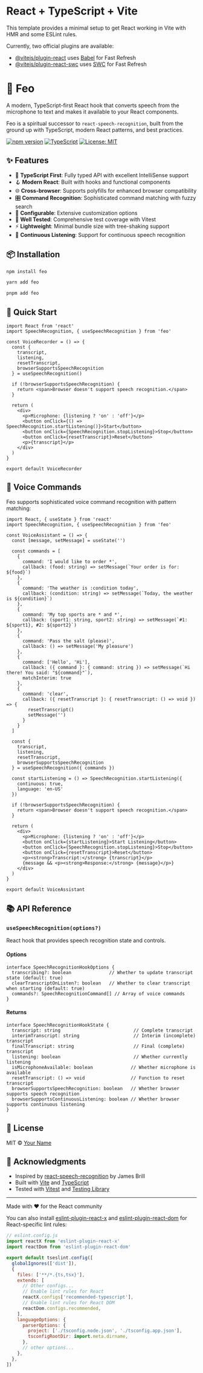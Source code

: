 # React + TypeScript + Vite

This template provides a minimal setup to get React working in Vite with HMR and some ESLint rules.

Currently, two official plugins are available:

- [@vitejs/plugin-react](https://github.com/vitejs/vite-plugin-react/blob/main/packages/plugin-react) uses [Babel](https://babeljs.io/) for Fast Refresh
- [@vitejs/plugin-react-swc](https://github.com/vitejs/vite-plugin-react/blob/main/packages/plugin-react-swc) uses [SWC](https://swc.rs/) for Fast Refresh

# 🎤 Feo

A modern, TypeScript-first React hook that converts speech from the microphone to text and makes it available to your React components.

Feo is a spiritual successor to `react-speech-recognition`, built from the ground up with TypeScript, modern React patterns, and best practices.

[![npm version](https://img.shields.io/npm/v/feo.svg)](https://www.npmjs.com/package/feo)
[![TypeScript](https://img.shields.io/badge/TypeScript-007ACC?style=flat&logo=typescript&logoColor=white)](https://www.typescriptlang.org/)
[![License: MIT](https://img.shields.io/badge/License-MIT-yellow.svg)](https://opensource.org/licenses/MIT)

## ✨ Features

- 🎯 **TypeScript First**: Fully typed API with excellent IntelliSense support
- 🪝 **Modern React**: Built with hooks and functional components
- 🌐 **Cross-browser**: Supports polyfills for enhanced browser compatibility
- 🎛️ **Command Recognition**: Sophisticated command matching with fuzzy search
- 🔧 **Configurable**: Extensive customization options
- 🧪 **Well Tested**: Comprehensive test coverage with Vitest
- ⚡ **Lightweight**: Minimal bundle size with tree-shaking support
- 🔄 **Continuous Listening**: Support for continuous speech recognition

## 📦 Installation

```bash
npm install feo
```

```bash
yarn add feo
```

```bash
pnpm add feo
```

## 🚀 Quick Start

```tsx
import React from 'react'
import SpeechRecognition, { useSpeechRecognition } from 'feo'

const VoiceRecorder = () => {
  const {
    transcript,
    listening,
    resetTranscript,
    browserSupportsSpeechRecognition
  } = useSpeechRecognition()

  if (!browserSupportsSpeechRecognition) {
    return <span>Browser doesn't support speech recognition.</span>
  }

  return (
    <div>
      <p>Microphone: {listening ? 'on' : 'off'}</p>
      <button onClick={() => SpeechRecognition.startListening()}>Start</button>
      <button onClick={SpeechRecognition.stopListening}>Stop</button>
      <button onClick={resetTranscript}>Reset</button>
      <p>{transcript}</p>
    </div>
  )
}

export default VoiceRecorder
```

## 🎯 Voice Commands

Feo supports sophisticated voice command recognition with pattern matching:

```tsx
import React, { useState } from 'react'
import SpeechRecognition, { useSpeechRecognition } from 'feo'

const VoiceAssistant = () => {
  const [message, setMessage] = useState('')
  
  const commands = [
    {
      command: 'I would like to order *',
      callback: (food: string) => setMessage(`Your order is for: ${food}`)
    },
    {
      command: 'The weather is :condition today',
      callback: (condition: string) => setMessage(`Today, the weather is ${condition}`)
    },
    {
      command: 'My top sports are * and *',
      callback: (sport1: string, sport2: string) => setMessage(`#1: ${sport1}, #2: ${sport2}`)
    },
    {
      command: 'Pass the salt (please)',
      callback: () => setMessage('My pleasure')
    },
    {
      command: ['Hello', 'Hi'],
      callback: ({ command }: { command: string }) => setMessage(`Hi there! You said: "${command}"`),
      matchInterim: true
    },
    {
      command: 'clear',
      callback: ({ resetTranscript }: { resetTranscript: () => void }) => {
        resetTranscript()
        setMessage('')
      }
    }
  ]

  const {
    transcript,
    listening,
    resetTranscript,
    browserSupportsSpeechRecognition
  } = useSpeechRecognition({ commands })

  const startListening = () => SpeechRecognition.startListening({ 
    continuous: true, 
    language: 'en-US' 
  })

  if (!browserSupportsSpeechRecognition) {
    return <span>Browser doesn't support speech recognition.</span>
  }

  return (
    <div>
      <p>Microphone: {listening ? 'on' : 'off'}</p>
      <button onClick={startListening}>Start Listening</button>
      <button onClick={SpeechRecognition.stopListening}>Stop</button>
      <button onClick={resetTranscript}>Reset</button>
      <p><strong>Transcript:</strong> {transcript}</p>
      {message && <p><strong>Response:</strong> {message}</p>}
    </div>
  )
}

export default VoiceAssistant
```

## 📚 API Reference

### `useSpeechRecognition(options?)`

React hook that provides speech recognition state and controls.

#### Options
```tsx
interface SpeechRecognitionHookOptions {
  transcribing?: boolean              // Whether to update transcript state (default: true)
  clearTranscriptOnListen?: boolean   // Whether to clear transcript when starting (default: true)
  commands?: SpeechRecognitionCommand[] // Array of voice commands
}
```

#### Returns
```tsx
interface SpeechRecognitionHookState {
  transcript: string                           // Complete transcript
  interimTranscript: string                    // Interim (incomplete) transcript
  finalTranscript: string                      // Final (complete) transcript
  listening: boolean                           // Whether currently listening
  isMicrophoneAvailable: boolean              // Whether microphone is available
  resetTranscript: () => void                 // Function to reset transcript
  browserSupportsSpeechRecognition: boolean   // Whether browser supports speech recognition
  browserSupportsContinuousListening: boolean // Whether browser supports continuous listening
}
```

## 📄 License

MIT © [Your Name](https://github.com/yourusername)

## 🙏 Acknowledgments

- Inspired by [react-speech-recognition](https://github.com/JamesBrill/react-speech-recognition) by James Brill
- Built with [Vite](https://vitejs.dev/) and [TypeScript](https://www.typescriptlang.org/)
- Tested with [Vitest](https://vitest.dev/) and [Testing Library](https://testing-library.com/)

---

Made with ❤️ for the React community

You can also install [eslint-plugin-react-x](https://github.com/Rel1cx/eslint-react/tree/main/packages/plugins/eslint-plugin-react-x) and [eslint-plugin-react-dom](https://github.com/Rel1cx/eslint-react/tree/main/packages/plugins/eslint-plugin-react-dom) for React-specific lint rules:

```js
// eslint.config.js
import reactX from 'eslint-plugin-react-x'
import reactDom from 'eslint-plugin-react-dom'

export default tseslint.config([
  globalIgnores(['dist']),
  {
    files: ['**/*.{ts,tsx}'],
    extends: [
      // Other configs...
      // Enable lint rules for React
      reactX.configs['recommended-typescript'],
      // Enable lint rules for React DOM
      reactDom.configs.recommended,
    ],
    languageOptions: {
      parserOptions: {
        project: ['./tsconfig.node.json', './tsconfig.app.json'],
        tsconfigRootDir: import.meta.dirname,
      },
      // other options...
    },
  },
])
```
